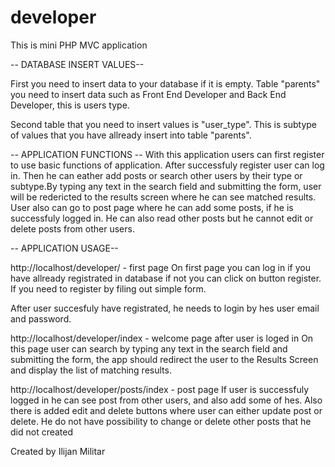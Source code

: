 # developer
This is mini PHP MVC application 

-- DATABASE INSERT VALUES--

First you need to insert data to your database if it is empty.
Table "parents" you need to insert data such as Front End Developer and Back End Developer, this is users type.

Second table that you need to insert values is "user_type". This is subtype of values that you have allready insert into table "parents".

-- APPLICATION FUNCTIONS --
With this application users can first register to use basic functions of application. After successfuly register user can log in.
Then he can eather add posts or search other users by their type or subtype.By typing any text in the search field and submitting the form,
user will be redericted to the results screen where he can see matched results. User also can go to post page where he can add some posts,
if he is successfuly logged in. He can also read other posts but he cannot edit or delete posts from other users.

-- APPLICATION USAGE--

http://localhost/developer/ - first page
On first page you can log in if you have allready registrated in database if not you can click on button register.
If you need to register by filing out simple form.

After user succesfuly have registrated, he needs to login by hes user email and password.

http://localhost/developer/index - welcome page after user is loged in
On this page user can search by  typing any text in the search field and submitting the form, the app should redirect the
user to the Results Screen and display the list of matching results.

http://localhost/developer/posts/index - post page
If user is successfuly logged in he can see post from other users, and also add some of hes.
Also there is added edit and delete buttons where user can either update post or delete. He do not have possibility to change or delete 
other posts that he did not created


Created by Ilijan Militar

